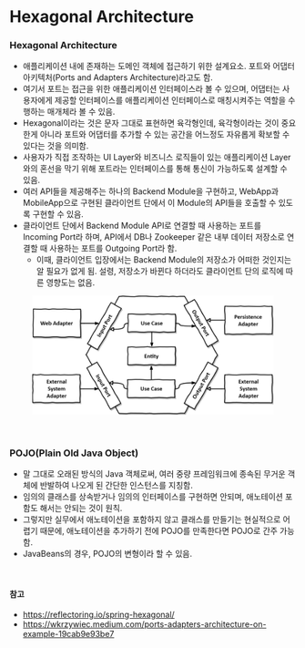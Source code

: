 # Hexagonal Architecture

### Hexagonal Architecture
* 애플리케이션 내에 존재하는 도메인 객체에 접근하기 위한 설계요소. 포트와 어댑터 아키텍처(Ports and Adapters Architecture)라고도 함.
* 여기서 포트는 접근을 위한 애플리케이션 인터페이스라 볼 수 있으며, 어댑터는 사용자에게 제공할 인터페이스를 애플리케이션 인터페이스로 매칭시켜주는 역할을 수행하는 매개체라 볼 수 있음.
* Hexagonal이라는 것은 문자 그대로 표현하면 육각형인데, 육각형이라는 것이 중요한게 아니라 포트와 어댑터를 추가할 수 있는 공간을 어느정도 자유롭게 확보할 수 있다는 것을 의미함.
* 사용자가 직접 조작하는 UI Layer와 비즈니스 로직들이 있는 애플리케이션 Layer와의 혼선을 막기 위해 포트라는 인터페이스를 통해 통신이 가능하도록 설계할 수 있음.
* 여러 API들을 제공해주는 하나의 Backend Module을 구현하고, WebApp과 MobileApp으로 구현된 클라이언트 단에서 이 Module의 API들을 호출할 수 있도록 구현할 수 있음.
* 클라이언트 단에서 Backend Module API로 연결할 때 사용하는 포트를 Incoming Port라 하며, API에서 DB나 Zookeeper 같은 내부 데이터 저장소로 연결할 때 사용하는 포트를 Outgoing Port라 함.
  * 이때, 클라이언트 입장에서는 Backend Module의 저장소가 어떠한 것인지는 알 필요가 없게 됨. 설령, 저장소가 바뀐다 하더라도 클라이언트 단의 로직에 따른 영향도는 없음.

<figure><img src="./images/hexagonal-architecture.png" alt=""></figure>

<br>

### POJO(Plain Old Java Object)
* 말 그대로 오래된 방식의 Java 객체로써, 여러 중량 프레임워크에 종속된 무거운 객체에 반발하여 나오게 된 간단한 인스턴스를 지칭함.
* 임의의 클래스를 상속받거나 임의의 인터페이스를 구현하면 안되며, 애노테이션 포함도 해서는 안되는 것이 원칙.
* 그렇지만 실무에서 애노테이션을 포함하지 않고 클래스를 만들기는 현실적으로 어렵기 때문에, 애노테이션을 추가하기 전에 POJO를 만족한다면 POJO로 간주 가능함.
* JavaBeans의 경우, POJO의 변형이라 할 수 있음.

<br>

#### 참고
* https://reflectoring.io/spring-hexagonal/
* https://wkrzywiec.medium.com/ports-adapters-architecture-on-example-19cab9e93be7
